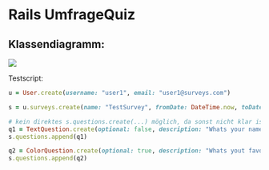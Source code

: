 # Rails UmfrageQuiz

## Klassendiagramm:

![](http://www.plantuml.com/plantuml/png/ZLNVJzim47xtNt4g3vCcHHglLSbWh9gGeFn8UPWGcjpc00idpcndR2hzt-SOP_FLeGeFgFVZlk_kyyK-DfPhsrQIVJZe_k3RV36_EJalm9kChIKt1cuDQjWm0Aoua5CmLelwqTcj2zIymd-kRQWeMlqB__WQ4WTuqAhwogrpTV-jgD0vhQAk26TL2ME4gWkq7Phf7DPYUMAdi7IfReAgSVc-nydX1B9IlTGPJ3vEQFLGHkYJXNPzCAq4nlZA3S3N5dRRWisMqMGFeiNZatLGpp4KJ64sKxf4ZMMUirxpwzjviJoxN0JH3nAswzPDwRaOW6gwdrnEOQMKH5uxNubchOKFH2SHXeedTktqOBIPX7FHLYlKDxn-H4BV7TyKQX_r1nSPncBJcmwyn0VUIdjqwE2tR0WmQvliDOVUJfguGQvrLy5NahR1Q_E2-jAFRFgPx-uT3wqPorHuWFyKMqOzAS0WJpZukoTHbbZVPpku13JD7XATmUwQPCNjb-Ntg_dRklWj6Yg4BXY6aw94JOQZdZ3S47sq3GI1UaOWN1NlxX4SmI7PfSxnYInKIDeoXpE6r8j6r2UABF6tZQSXTe2bnQ7mL4b5TA0EKagR6LncSagkHEBfan9hkkjjirGxAj1SIdxHIYkQ91fOqYZX-TmJEP8abT3GSQXALrgeM2HYZwW_5y-eBMdkPp3enquJzqFttv7xV2xEYYA-SCcMX_kQtZIHBBjP_ht8Ecf_rGvk8zL-18-VBiqVOdnltFXY6-IAdWgIbJAa-qo5XDFpoyNyJSqzR-KFcCtMKjMOvx19XGolr6jEIeWA8zB3AFlJs37MPLl9lm00)

<!--
@startuml
'##### GENERALS #####

class User {
  email: string
  username: string
}
class Survey {
  name: string
  fromDate: Datetime
  toDate: Datetime
}
class SubmissionSet{
  submittedAt: Timestamp
}
User "1" -down- "*" SubmissionSet
User "1" -down- "*" Survey
Survey "1" - "*" SubmissionSet 

abstract class Submission {}
SubmissionSet "1" -right- "k" Submission : <<ordered>>

'##### QUESTIONS ######

abstract class Question {
  optional: boolean
  description: string
}
Survey "1" -down- "k" Question : <<ordered>>

abstract class NumberRangeQuestion {
  from: number
  to: number
  step: number <<default=1>>
}
NumberRangeQuestion -up-|> Question

abstract class RearrangeableQuestion {
  answerOptions: string[]
}
RearrangeableQuestion -up-|> Question

abstract class StringQuestion {}
StringQuestion -up-|> Question

RearrangeableQuestion -right[hidden]- StringQuestion
StringQuestion -right[hidden]- NumberRangeQuestion
 
'##### QUESTION-SUBTYPES ####

'## NumberRangeQuestion ###
class SliderQuestion {}
SliderQuestion -up-|> NumberRangeQuestion
class NumberQuestion {}
NumberQuestion -up-|> NumberRangeQuestion
class NPSQuestion {
  from: number = 1
  to: number = 10
  step: number = 1
}
NPSQuestion -up-|> NumberRangeQuestion

'### StringQuestion ###
class TextQuestion {}
TextQuestion -up-|> StringQuestion
class ColorQuestion {}
ColorQuestion -up-|> StringQuestion

'### RearrangeableQuestion ###
class SingleChoiceQuestion {
  upTo: number = 1
}
SingleChoiceQuestion -up-|> MultipleChoiceQuestion 
class MultipleChoiceQuestion {
  upTo?: number
}
MultipleChoiceQuestion -up-|> RearrangeableQuestion
class PrioQuestion {}
PrioQuestion -up-|> RearrangeableQuestion
class LikertQuestion {
  questions: string[]
}
LikertQuestion -up-|> RearrangeableQuestion

'##### SUBMISSIONS ######

class NumberSubmission {
  answer: number
}
NumberSubmission "*" --up- "1" NumberRangeQuestion

class MultipleNumberSubmission {
  answer: number[]
}
MultipleNumberSubmission "*" --up- "1" RearrangeableQuestion

class StringSubmission {
  answer: string
}
StringSubmission "*" --up- "1" StringQuestion

'#### SUBMISSION CLONE #####

abstract class Submission_ <<clone>> {}
NumberSubmission -down-|> Submission_ 
MultipleNumberSubmission -down-|> Submission_ 
StringSubmission -down-|> Submission_
@enduml
-->

Testscript:
```rb
u = User.create(username: "user1", email: "user1@surveys.com")

s = u.surveys.create(name: "TestSurvey", fromDate: DateTime.now, toDate: DateTime.now)

# kein direktes s.questions.create(...) möglich, da sonst nicht klar ist, welcher Question-Typ generiert wird.
q1 = TextQuestion.create(optional: false, description: "Whats your name?")
s.questions.append(q1)

q2 = ColorQuestion.create(optional: true, description: "Whats yout favourite color?")
s.questions.append(q2)

```